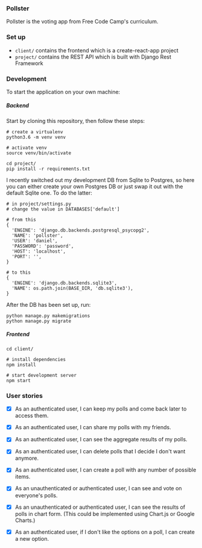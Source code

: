 
### Pollster

Pollster is the voting app from Free Code Camp's curriculum.

### Set up

* `client/` contains the frontend which is a create-react-app project
* `project/` contains the REST API which is built with Django Rest Framework

### Development

To start the application on your own machine:

##### Backend

Start by cloning this repository, then follow these steps:

```
# create a virtualenv
python3.6 -m venv venv

# activate venv
source venv/bin/activate

cd project/
pip install -r requirements.txt
```

I recently switched out my development DB from Sqlite to Postgres, so here you can either create your own Postgres DB or just swap it out with the default Sqlite one. To do the latter:

```
# in project/settings.py
# change the value in DATABASES['default']

# from this
{
  'ENGINE': 'django.db.backends.postgresql_psycopg2',
  'NAME': 'pollster',
  'USER': 'daniel',
  'PASSWORD': 'password',
  'HOST': 'localhost',
  'PORT': '',
}

# to this
{
  'ENGINE': 'django.db.backends.sqlite3',
  'NAME': os.path.join(BASE_DIR, 'db.sqlite3'),
}
```

After the DB has been set up, run:

```
python manage.py makemigrations
python manage.py migrate
```

##### Frontend

```
cd client/

# install dependencies
npm install

# start development server
npm start
```

### User stories

- [x] As an authenticated user, I can keep my polls and come back later to access them.
- [x] As an authenticated user, I can share my polls with my friends.
- [x] As an authenticated user, I can see the aggregate results of my polls.
- [x] As an authenticated user, I can delete polls that I decide I don't want anymore.
- [x] As an authenticated user, I can create a poll with any number of possible items.
- [x] As an unauthenticated or authenticated user, I can see and vote on everyone's polls.
- [x] As an unauthenticated or authenticated user, I can see the results of polls in chart form. (This could be implemented using Chart.js or Google Charts.)
- [x] As an authenticated user, if I don't like the options on a poll, I can create a new option.

